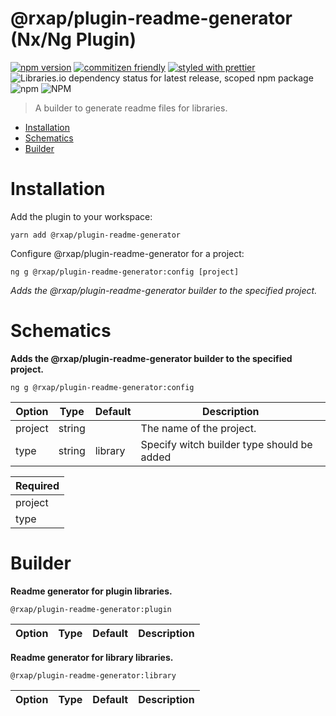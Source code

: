 @rxap/plugin-readme-generator (Nx/Ng Plugin)
======

[![npm version](https://img.shields.io/npm/v/@rxap/plugin-readme-generator?style=flat-square)](https://www.npmjs.com/package/@rxap/plugin-readme-generator)
[![commitizen friendly](https://img.shields.io/badge/commitizen-friendly-brightgreen.svg?style=flat-square)](https://commitizen.github.io/cz-cli/)
[![styled with prettier](https://img.shields.io/badge/styled_with-prettier-ff69b4.svg?style=flat-square)](https://github.com/prettier/prettier)
![Libraries.io dependency status for latest release, scoped npm package](https://img.shields.io/librariesio/release/npm/@rxap/plugin-readme-generator)
![npm](https://img.shields.io/npm/dm/@rxap/plugin-readme-generator)
![NPM](https://img.shields.io/npm/l/@rxap/plugin-readme-generator)

> A builder to generate readme files for libraries.

- [Installation](#installation)
- [Schematics](#schematics)
- [Builder](#builder)

# Installation

Add the plugin to your workspace:


```
yarn add @rxap/plugin-readme-generator
```


Configure @rxap/plugin-readme-generator for a project:

```
ng g @rxap/plugin-readme-generator:config [project]
```

*Adds the @rxap/plugin-readme-generator builder to the specified project.*

# Schematics


**Adds the @rxap/plugin-readme-generator builder to the specified project.**

```
ng g @rxap/plugin-readme-generator:config
```

Option | Type | Default | Description
--- | --- | --- | ---
project | string |  | The name of the project.
type | string | library | Specify witch builder type should be added

| Required |
| --- |
| project |
| type |


# Builder


**Readme generator for plugin libraries.**

```
@rxap/plugin-readme-generator:plugin
```

Option | Type | Default | Description
--- | --- | --- | ---


**Readme generator for library libraries.**

```
@rxap/plugin-readme-generator:library
```

Option | Type | Default | Description
--- | --- | --- | ---



